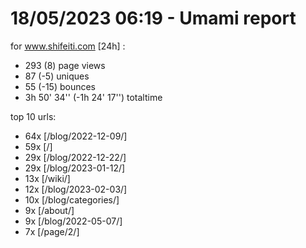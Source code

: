 # 18/05/2023 06:19 - Umami report
for www.shifeiti.com [24h] :

 - 293 (8) page views
 - 87 (-5) uniques
 - 55 (-15) bounces
 - 3h 50' 34'' (-1h 24' 17'') totaltime


top 10 urls:
 - 64x [/blog/2022-12-09/]
 - 59x [/]
 - 29x [/blog/2022-12-22/]
 - 29x [/blog/2023-01-12/]
 - 13x [/wiki/]
 - 12x [/blog/2023-02-03/]
 - 10x [/blog/categories/]
 - 9x [/about/]
 - 9x [/blog/2022-05-07/]
 - 7x [/page/2/]



